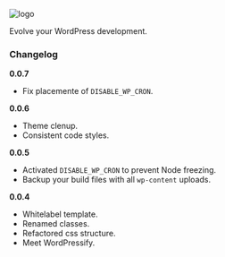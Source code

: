 
![logo](https://i.imgur.com/5PbfMXi.png)

Evolve your WordPress development.

### Changelog

**0.0.7**
- Fix placemente of `DISABLE_WP_CRON`.

**0.0.6**
- Theme clenup.
- Consistent code styles.

**0.0.5**
- Activated `DISABLE_WP_CRON` to prevent Node freezing.
- Backup your build files with all `wp-content` uploads.

**0.0.4**
- Whitelabel template.
- Renamed classes.
- Refactored css structure.
- Meet WordPressify.